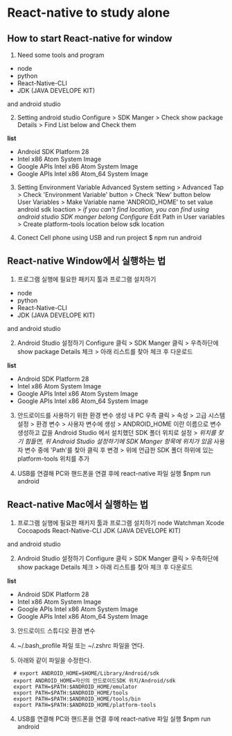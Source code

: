 # React-native to study alone

## How to start React-native for window

1. Need some tools and program
  - node
  - python
  - React-Native-CLI
  - JDK (JAVA DEVELOPE KIT)

  and android studio

2. Setting android studio
  Configure > SDK Manger > Check show package Details > Find List below and Check them

**list**
- Android SDK Platform 28
- Intel x86 Atom System Image
- Google APIs Intel x86 Atom System Image
- Google APIs Intel x86 Atom_64 System Image

3. Setting Environment Variable
  Advanced System setting > Advanced Tap >
  Check 'Environment Variable' button > 
  Check 'New' button below User Variables >
  Make Variable name 'ANDROID_HOME' to set value android sdk loaction >
  *if you can't find location, you can find using android studio SDK manger belong Configure*
  Edit Path in User variables > Create platform-tools location below sdk location

4. Conect Cell phone using USB and run project
  $ npm run android

## React-native Window에서 실행하는 법

1. 프로그램 실행에 필요한 패키지 툴과 프로그램 설치하기
  - node
  - python
  - React-Native-CLI
  - JDK (JAVA DEVELOPE KIT)

  and android studio

2. Android Studio 설정하기
  Configure 클릭 > SDK Manger 클릭 > 우측하단에 show package Details 체크 > 아래 리스트를 찾아 체크 후 다운로드

**list**
- Android SDK Platform 28
- Intel x86 Atom System Image
- Google APIs Intel x86 Atom System Image
- Google APIs Intel x86 Atom_64 System Image

3. 안드로이드를 사용하기 위한 환경 변수 생성
  내 PC 우측 클릭 > 속성 > 고급 시스템 설정 > 환경 변수 > 사용자 변수에 생성 >
  ANDROID_HOME 이란 이름으로 변수 생성하고 값을 Android Studio 에서 설치했던 SDK 폴더 위치로 설정 >
  *위치를 찾기 힘들면, 위 Android Studio 설정하기에 SDK Manger 항목에 위치가 있음*
  사용자 변수 중에 'Path'를 찾아 클릭 후 변경 > 
  위에 언급한 SDK 폴더 하위에 있는 platform-tools 위치를 추가

4. USB를 연결해 PC와 핸드폰을 연결 후에 react-native 파일 실행
  $npm run android

## React-native Mac에서 실행하는 법

1. 프로그램 실행에 필요한 패키지 툴과 프로그램 설치하기
   node
   Watchman 
   Xcode 
   Cocoapods 
   React-Native-CLI
   JDK (JAVA DEVELOPE KIT)
    
  and android studio

2. Android Studio 설정하기
  Configure 클릭 > SDK Manger 클릭 > 우측하단에 show package Details 체크 > 아래 리스트를 찾아 체크 후 다운로드

**list**
  - Android SDK Platform 28
  - Intel x86 Atom System Image
  - Google APIs Intel x86 Atom System Image
  - Google APIs Intel x86 Atom_64 System Image

3. 안드로이드 스튜디오 환경 변수 

  1. ~/.bash_profile 파일 또는 ~/.zshrc 파일을 연다.
  2. 아래와 같이 파일을 수정한다.
  ```
    # export ANDROID_HOME=$HOME/Library/Android/sdk
    export ANDROID_HOME=자신의 안드로이드SDK 위치/Android/sdk
    export PATH=$PATH:$ANDROID_HOME/emulator
    export PATH=$PATH:$ANDROID_HOME/tools
    export PATH=$PATH:$ANDROID_HOME/tools/bin
    export PATH=$PATH:$ANDROID_HOME/platform-tools
  ```
4. USB를 연결해 PC와 핸드폰을 연결 후에 react-native 파일 실행
  $npm run android